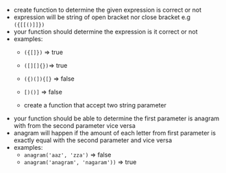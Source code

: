 - create function to determine the given expression is correct or not
- expression will be string of open bracket nor close bracket e.g `({[[()]]})`
- your function should determine the expression is it correct or not
- examples:
  - `({[]})` => true
  - `([][]{})`=> true
  - `({)(]){[}` => false
  - `[)()]` => false

  - create a function that accept two string parameter
- your function should be able to determine the first parameter is anagram with from the second parameter vice versa
- anagram will happen if the amount of each letter from first parameter is exactly equal with the second parameter and vice versa
- examples:
  - `anagram('aaz', 'zza')` => false
  - `anagram('anagram', 'nagaram'))` => true